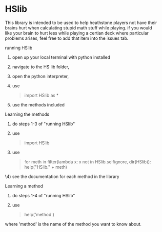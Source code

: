 # HSlib

This library is intended to be used to help heathstone players not have their brains hurt when calculating stupid math stuff while playing.
if you would like your brain to hurt less while playing a certian deck where particular problems arises, feel free to add that item into the issues tab.

running HSlib

1)  open up your local terminal with python installed
2)  navigate to the HS lib folder, 
3)  open the python interpreter,
4)  use 


    >import HSlib as *



5)  use the methods included

Learning the methods

1)  do steps 1-3
 of "running HSlib"
2)  use


    >import HSlib

    
3)  use 


    >for meth in filter(lambda x: x not in HSlib.selfignore, dir(HSlib)):
    >    help("HSlib." + meth)
    >
\4) see the documentation for each method in the library


Learning a method

1)  do steps 1-4 of "running HSlib"
2)  use 


    >help('method')
     
where 'method' is the name of the method you want to know about. 

